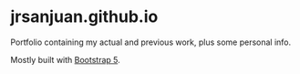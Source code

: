# jrsanjuan.github.io

Portfolio containing my actual and previous work, plus some personal info.

Mostly built with [Bootstrap 5](https://getbootstrap.com/docs/5.0/getting-started/introduction).
